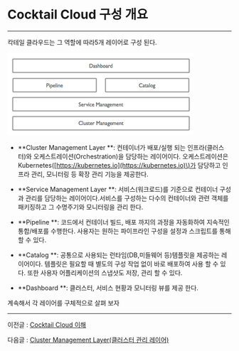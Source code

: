 # Cocktail Cloud 구성 개요

---

칵테일 클라우드는 그 역할에 따라5개 레이어로 구성 된다.

![](/assets/cocktailcloud-architecture.png)

* **Cluster Management Layer **: 컨테이너가 배포/실행 되는 인프라\(클러스터\)와 오케스트레이션\(Orchestration\)을 담당하는 레이어이다. 오케스트레이션은  Kubernetes\([https://kubernetes.io](https://kubernetes.io)\)가 담당하고 인프라 관리, 모니터링 등 확장 관리 기능을 제공한다.

* **Service Management Layer **: 서비스\(워크로드\)를 기준으로 컨테이너 구성과 관리를 담당하는 레이어이다.서비스를 구성하는 다수의 컨테이너와 관련 객체를 패키징하고 그 수명주기와 모니터링을 관리 한다.

* **Pipeline **: 코드에서 컨테이너 빌드, 배포 까지의 과정을 자동화하여 지속적인 통합/배포를 수행한다. 사용자는 원하는 파이프라인 구성을 설정과 스크립트를 통해 할 수 있다.

* **Catalog **: 공통으로 사용되는 런타임\(DB,미들웨어 등\)템플릿을 제공하는 레이어이다. 템플릿은 필요할 때 별도의 구성 작업 없이 바로 배포하여 사용 할 수 있다. 또한 사용자 어플리케이션의 스냅샷도 저장,  관리 할 수 있다.

* **Dashboard **: 클러스터, 서비스 현황과 모니터링 뷰를 제공 한다.

계속해서 각 레이어를 구체적으로 살펴 보자

---

이전글 : [Cocktail Cloud 이해](/README.md)

다음글 : [Cluster Management Layer\(클러스터 관리 레이어\)](/cluster-management-layerd074-b7ec-c2a4-d130-ad00-b9ac-b808-c774-c5b429.md)

